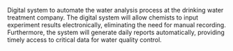 Digital system to automate the water analysis process at the drinking water treatment company. The digital system will allow chemists to input experiment results electronically, eliminating the need for manual recording. Furthermore, the system will generate daily reports automatically, providing timely access to critical data for water quality control.
